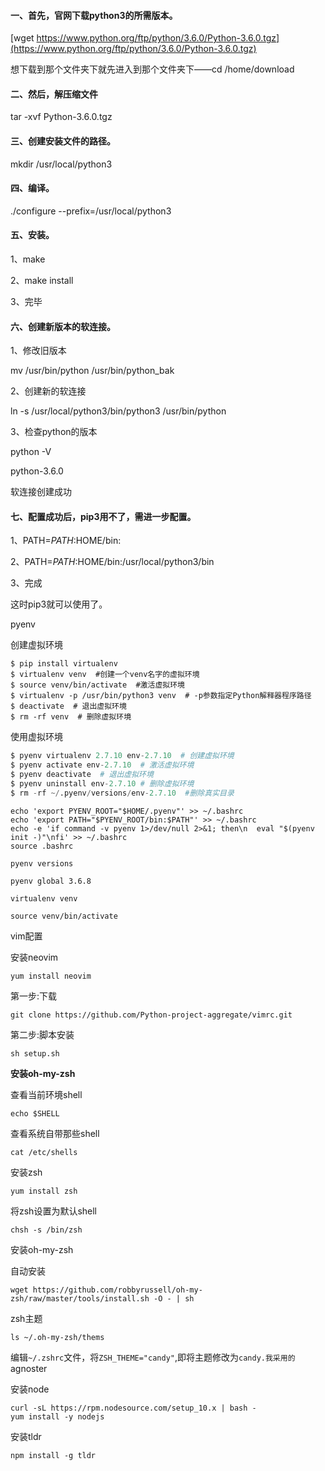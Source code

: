 #### 一、首先，官网下载python3的所需版本。

[wget https://www.python.org/ftp/python/3.6.0/Python-3.6.0.tgz](https://www.python.org/ftp/python/3.6.0/Python-3.6.0.tgz)

想下载到那个文件夹下就先进入到那个文件夹下——cd /home/download

#### 二、然后，解压缩文件

tar -xvf Python-3.6.0.tgz

#### 三、创建安装文件的路径。

mkdir /usr/local/python3

#### 四、编译。

./configure --prefix=/usr/local/python3

#### 五、安装。

1、make

2、make install

3、完毕

#### 六、创建新版本的软连接。

1、修改旧版本

mv /usr/bin/python /usr/bin/python_bak

2、创建新的软连接

ln -s /usr/local/python3/bin/python3 /usr/bin/python

3、检查python的版本

python -V

python-3.6.0

软连接创建成功

#### 七、配置成功后，pip3用不了，需进一步配置。

1、PATH=$PATH:$HOME/bin:

2、PATH=$PATH:$HOME/bin:/usr/local/python3/bin

3、完成

这时pip3就可以使用了。

pyenv

创建虚拟环境

```shell
$ pip install virtualenv
$ virtualenv venv  #创建一个venv名字的虚拟环境
$ source venv/bin/activate  #激活虚拟环境
$ virtualenv -p /usr/bin/python3 venv  # -p参数指定Python解释器程序路径
$ deactivate  # 退出虚拟环境
$ rm -rf venv  # 删除虚拟环境
```

 使用虚拟环境

```python
$ pyenv virtualenv 2.7.10 env-2.7.10  # 创建虚拟环境
$ pyenv activate env-2.7.10  # 激活虚拟环境
$ pyenv deactivate  # 退出虚拟环境
$ pyenv uninstall env-2.7.10 # 删除虚拟环境
$ rm -rf ~/.pyenv/versions/env-2.7.10  #删除真实目录
```

```shell
echo 'export PYENV_ROOT="$HOME/.pyenv"' >> ~/.bashrc
echo 'export PATH="$PYENV_ROOT/bin:$PATH"' >> ~/.bashrc
echo -e 'if command -v pyenv 1>/dev/null 2>&1; then\n  eval "$(pyenv init -)"\nfi' >> ~/.bashrc
source .bashrc 
```

```shell
pyenv versions

pyenv global 3.6.8

virtualenv venv 

source venv/bin/activate
```



vim配置

安装neovim

```shell
yum install neovim
```

第一步:下载

```shell
git clone https://github.com/Python-project-aggregate/vimrc.git
```

第二步:脚本安装

```shell
sh setup.sh
```

**安装oh-my-zsh**

查看当前环境shell

```shell
echo $SHELL
```

查看系统自带那些shell

```shell
cat /etc/shells
```

安装zsh

```shell
yum install zsh
```

将zsh设置为默认shell

```shell
chsh -s /bin/zsh
```

安装oh-my-zsh

自动安装

```shell
wget https://github.com/robbyrussell/oh-my-zsh/raw/master/tools/install.sh -O - | sh
```

zsh主题

```shell
ls ~/.oh-my-zsh/thems
```

编辑`~/.zshrc`文件，将`ZSH_THEME="candy"`,即将主题修改为`candy.我采用的`agnoster

安装node

```shell
curl -sL https://rpm.nodesource.com/setup_10.x | bash -
yum install -y nodejs
```

安装tldr

```shell
npm install -g tldr
```



